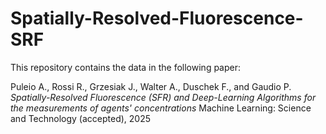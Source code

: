 # Spatially-Resolved-Fluorescence-SRF

This repository contains the data in the following paper: 

Puleio A., Rossi R.,  Grzesiak J., Walter A., Duschek F., and Gaudio P.  
*Spatially-Resolved Fluorescence (SFR) and Deep-Learning Algorithms for the measurements of agents' concentrations*
Machine Learning: Science and Technology (accepted), 2025 







